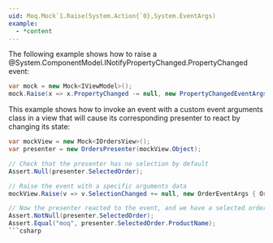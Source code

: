 ```yaml
---
uid: Moq.Mock`1.Raise(System.Action{`0},System.EventArgs)
example:
  - *content
---
```

The following example shows how to raise a @System.ComponentModel.INotifyPropertyChanged.PropertyChanged event:

```csharp
var mock = new Mock<IViewModel>();
mock.Raise(x => x.PropertyChanged -= null, new PropertyChangedEventArgs("Name"));
```

This example shows how to invoke an event with a custom event arguments
class in a view that will cause its corresponding presenter to
react by changing its state:

```csharp
var mockView = new Mock<IOrdersView>();
var presenter = new OrdersPresenter(mockView.Object);

// Check that the presenter has no selection by default
Assert.Null(presenter.SelectedOrder);

// Raise the event with a specific arguments data
mockView.Raise(v => v.SelectionChanged += null, new OrderEventArgs { Order = new Order("moq", 500) });

// Now the presenter reacted to the event, and we have a selected order
Assert.NotNull(presenter.SelectedOrder);
Assert.Equal("moq", presenter.SelectedOrder.ProductName);
```csharp
